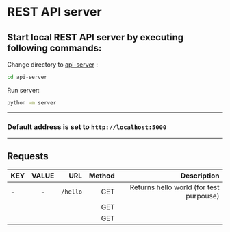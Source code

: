REST API server
====


## Start local REST API server by executing following commands:
Change directory to [api-server](/api-server) :
```bash
cd api-server
```
Run server:
```bash
python -m server
```
---
### Default address is set to `http://localhost:5000`

---
Requests
---

| KEY        | VALUE  | URL  | Method | Description | 
| ---------- |:------:| ----:| ------:|------------:|
| -     | -  |`/hello`| GET| Returns hello world (for test purpouse)|
|||| GET |
|||| GET |